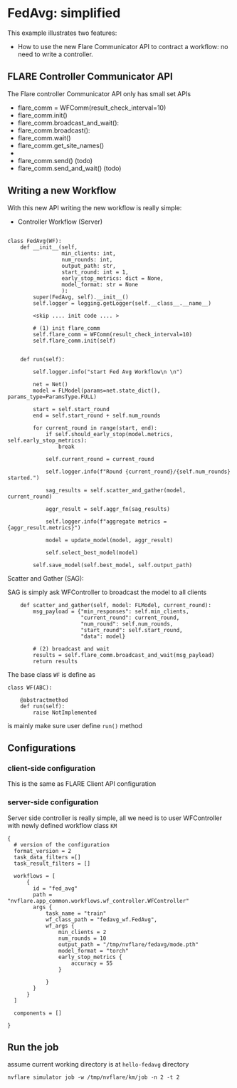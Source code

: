 # FedAvg: simplified

This example illustrates two features:
* How to use the new Flare Communicator API to contract a workflow: no need to write a controller.  

## FLARE Controller Communicator API

The Flare controller Communicator API only has small set APIs
* flare_comm = WFComm(result_check_interval=10)
* flare_comm.init()
* flare_comm.broadcast_and_wait():
* flare_comm.broadcast():
* flare_comm.wait()
* flare_comm.get_site_names()
* 
* flare_comm.send()     (todo)
* flare_comm.send_and_wait() (todo)

## Writing a new Workflow

With this new API writing the new workflow is really simple: 

* Controller Workflow (Server)

```

class FedAvg(WF):
    def __init__(self,
                 min_clients: int,
                 num_rounds: int,
                 output_path: str,
                 start_round: int = 1,
                 early_stop_metrics: dict = None,
                 model_format: str = None
                 ):
        super(FedAvg, self).__init__()
        self.logger = logging.getLogger(self.__class__.__name__)
        
        <skip .... init code .... >
 
        # (1) init flare_comm
        self.flare_comm = WFComm(result_check_interval=10)
        self.flare_comm.init(self)
        
  
    def run(self):

        self.logger.info("start Fed Avg Workflow\n \n")

        net = Net()
        model = FLModel(params=net.state_dict(), params_type=ParamsType.FULL)

        start = self.start_round
        end = self.start_round + self.num_rounds

        for current_round in range(start, end):
            if self.should_early_stop(model.metrics, self.early_stop_metrics):
                break

            self.current_round = current_round

            self.logger.info(f"Round {current_round}/{self.num_rounds} started.")

            sag_results = self.scatter_and_gather(model, current_round)

            aggr_result = self.aggr_fn(sag_results)

            self.logger.info(f"aggregate metrics = {aggr_result.metrics}")

            model = update_model(model, aggr_result)

            self.select_best_model(model)

        self.save_model(self.best_model, self.output_path)
```
Scatter and Gather (SAG): 

SAG is simply ask WFController to broadcast the model to all clients

```
    def scatter_and_gather(self, model: FLModel, current_round):
        msg_payload = {"min_responses": self.min_clients,
                       "current_round": current_round,
                       "num_round": self.num_rounds,
                       "start_round": self.start_round,
                       "data": model}

        # (2) broadcast and wait
        results = self.flare_comm.broadcast_and_wait(msg_payload)
        return results
```

The base class ```WF``` is define as

```
class WF(ABC):

    @abstractmethod
    def run(self):
        raise NotImplemented
```
is mainly make sure user define ```run()``` method
 
## Configurations

### client-side configuration

This is the same as FLARE Client API configuration

### server-side configuration

  Server side controller is really simple, all we need is to user WFController with newly defined workflow class
```KM```

```
{
  # version of the configuration
  format_version = 2
  task_data_filters =[]
  task_result_filters = []

  workflows = [
      {
        id = "fed_avg"
        path = "nvflare.app_common.workflows.wf_controller.WFController"
        args {
            task_name = "train"
            wf_class_path = "fedavg_wf.FedAvg",
            wf_args {
                min_clients = 2
                num_rounds = 10
                output_path = "/tmp/nvflare/fedavg/mode.pth"
                model_format = "torch"
                early_stop_metrics {
                    accuracy = 55
                }

            }
        }
      }
  ]

  components = []

}

```


## Run the job

assume current working directory is at ```hello-fedavg``` directory 

```
nvflare simulator job -w /tmp/nvflare/km/job -n 2 -t 2
```
